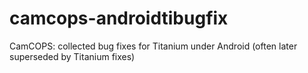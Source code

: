 # camcops-androidtibugfix
CamCOPS: collected bug fixes for Titanium under Android (often later superseded by Titanium fixes)
